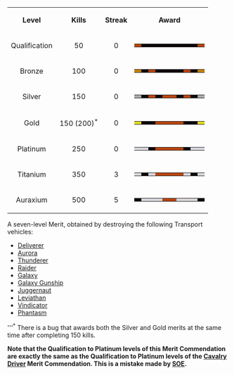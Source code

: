 <table>
<tbody>
<tr class="odd">
<td style="text-align: center;"><p><b>Level</b></p></td>
<td style="text-align: center;"><p><b>Kills</b></p></td>
<td style="text-align: center;"><p><b>Streak</b></p></td>
<td style="text-align: center;"><p><b>Award</b></p></td>
</tr>
<tr class="even">
<td style="text-align: center;"><p>Qualification</p></td>
<td style="text-align: center;"><p>50</p></td>
<td style="text-align: center;"><p>0</p></td>
<td style="text-align: center;"><table class="bigmerit">
<tr>
<td bgcolor="#B74511">
</td>
<td bgcolor="#0E0808">
</td>
<td bgcolor="#0E0808">
</td>
<td bgcolor="#0E0808">
</td>
<td bgcolor="#0E0808">
</td>
<td bgcolor="#0E0808">
</td>
<td bgcolor="#0E0808">
</td>
<td bgcolor="#0E0808">
</td>
<td bgcolor="#0E0808">
</td>
<td bgcolor="#B74511">
</td>
</tr>
</table></td>
</tr>
<tr class="odd">
<td style="text-align: center;"><p>Bronze</p></td>
<td style="text-align: center;"><p>100</p></td>
<td style="text-align: center;"><p>0</p></td>
<td style="text-align: center;"><table class="bigmerit">
<tr>
<td bgcolor="#C58200">
</td>
<td bgcolor="#0E0808">
</td>
<td bgcolor="#B74511">
</td>
<td bgcolor="#0E0808">
</td>
<td bgcolor="#0E0808">
</td>
<td bgcolor="#0E0808">
</td>
<td bgcolor="#0E0808">
</td>
<td bgcolor="#B74511">
</td>
<td bgcolor="#0E0808">
</td>
<td bgcolor="#C58200">
</td>
</tr>
</table></td>
</tr>
<tr class="even">
<td style="text-align: center;"><p>Silver</p></td>
<td style="text-align: center;"><p>150</p></td>
<td style="text-align: center;"><p>0</p></td>
<td style="text-align: center;"><table class="bigmerit">
<tr>
<td bgcolor="#AAAAAA">
</td>
<td bgcolor="#0E0808">
</td>
<td bgcolor="#B74511">
</td>
<td bgcolor="#0E0808">
</td>
<td bgcolor="#B74511">
</td>
<td bgcolor="#B74511">
</td>
<td bgcolor="#0E0808">
</td>
<td bgcolor="#B74511">
</td>
<td bgcolor="#0E0808">
</td>
<td bgcolor="#AAAAAA">
</td>
</tr>
</table></td>
</tr>
<tr class="odd">
<td style="text-align: center;"><p>Gold</p></td>
<td style="text-align: center;"><p>150 (200)<sup>*</sup></p></td>
<td style="text-align: center;"><p>0</p></td>
<td style="text-align: center;"><table class="bigmerit">
<tr>
<td bgcolor="#DFD928">
</td>
<td bgcolor="#0E0808">
</td>
<td bgcolor="#0E0808">
</td>
<td bgcolor="#B74511">
</td>
<td bgcolor="#B74511">
</td>
<td bgcolor="#B74511">
</td>
<td bgcolor="#B74511">
</td>
<td bgcolor="#0E0808">
</td>
<td bgcolor="#0E0808">
</td>
<td bgcolor="#DFD928">
</td>
</tr>
</table></td>
</tr>
<tr class="even">
<td style="text-align: center;"><p>Platinum</p></td>
<td style="text-align: center;"><p>250</p></td>
<td style="text-align: center;"><p>0</p></td>
<td style="text-align: center;"><table class="bigmerit">
<tr>
<td bgcolor="#D8D5DC">
</td>
<td bgcolor="#D8D5DC">
</td>
<td bgcolor="#0E0808">
</td>
<td bgcolor="#B74511">
</td>
<td bgcolor="#B74511">
</td>
<td bgcolor="#B74511">
</td>
<td bgcolor="#B74511">
</td>
<td bgcolor="#0E0808">
</td>
<td bgcolor="#D8D5DC">
</td>
<td bgcolor="#D8D5DC">
</td>
</tr>
</table></td>
</tr>
<tr class="odd">
<td style="text-align: center;"><p>Titanium</p></td>
<td style="text-align: center;"><p>350</p></td>
<td style="text-align: center;"><p>3</p></td>
<td style="text-align: center;"><table class="bigmerit">
<tr>
<td bgcolor="#D8D5DC">
</td>
<td bgcolor="#0E0808">
</td>
<td bgcolor="#D8D5DC">
</td>
<td bgcolor="#B74511">
</td>
<td bgcolor="#B74511">
</td>
<td bgcolor="#B74511">
</td>
<td bgcolor="#B74511">
</td>
<td bgcolor="#D8D5DC">
</td>
<td bgcolor="#0E0808">
</td>
<td bgcolor="#D8D5DC">
</td>
</tr>
</table></td>
</tr>
<tr class="even">
<td style="text-align: center;"><p>Auraxium</p></td>
<td style="text-align: center;"><p>500</p></td>
<td style="text-align: center;"><p>5</p></td>
<td style="text-align: center;"><table class="bigmerit">
<tr>
<td bgcolor="#0E0808">
</td>
<td bgcolor="#D8D5DC">
</td>
<td bgcolor="#D8D5DC">
</td>
<td bgcolor="#D8D5DC">
</td>
<td bgcolor="#B74511">
</td>
<td bgcolor="#B74511">
</td>
<td bgcolor="#D8D5DC">
</td>
<td bgcolor="#D8D5DC">
</td>
<td bgcolor="#D8D5DC">
</td>
<td bgcolor="#0E0808">
</td>
</tr>
</table></td>
</tr>
</tbody>
</table>

A seven-level Merit, obtained by destroying the following Transport
vehicles:

- [Deliverer](../vehicles/Deliverer.md)
- [Aurora](../vehicles/Aurora.md)
- [Thunderer](../vehicles/Thunderer.md)
- [Raider](../vehicles/Raider.md)
- [Galaxy](../vehicles/Galaxy.md)
- [Galaxy Gunship](../vehicles/Galaxy_Gunship.md)
- [Juggernaut](../vehicles/Juggernaut.md)
- [Leviathan](../vehicles/Leviathan.md)
- [Vindicator](../vehicles/Vindicator.md)
- [Phantasm](../vehicles/Phantasm.md)

'''<sup>\*</sup> There is a bug that awards both the Silver and Gold
merits at the same time after completing 150 kills.

**Note that the Qualification to Platinum levels of this Merit
Commendation are exactly the same as the Qualification to Platinum
levels of the [Cavalry Driver](</Cavalry_Driver_(Merit)>) Merit
Commendation.
This is a mistake made by [SOE](../etc/Sony_Online_Entertainment.md).**

<!--[category:Merits](category:Merits.md)-->
